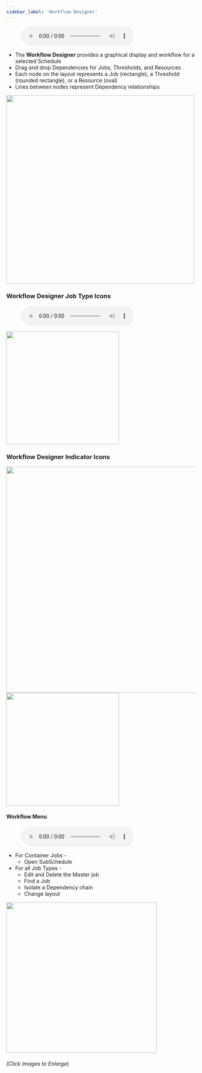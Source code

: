 ```yaml
---
sidebar_label: 'Workflow Designer'
---
```


<figure>
    <audio
        controls
        src="audiobasic/WorkflowDesigner.mp3">
            Your browser does not support the
            <code>audio</code> element.
    </audio>
</figure>

* The **Workflow Designer** provides a graphical display and workflow for a selected Schedule
* Drag and drop Dependencies for Jobs, Thresholds, and Resources
* Each node on the layout represents a Job (rectangle), a Threshold (rounded rectangle), or a Resource (oval)
* Lines between nodes represent Dependency relationships

<a href="imgbasic/Picture87.png" target="_blank"><img src="imgbasic/Picture87.png" width="500"></img></a>  

### Workflow Designer Job Type Icons

<figure>
    <audio
        controls
        src="audiobasic/WorkflowDesignerIcons.mp3">
            Your browser does not support the
            <code>audio</code> element.
    </audio>
</figure>

<a href="imgbasic/Picture88.png" target="_blank"><img src="imgbasic/Picture88.png" width="300"></img></a>  

### Workflow Designer Indicator Icons

<a href="imgbasic/Picture89.png" target="_blank"><img src="imgbasic/Picture89.png" width="600"></img></a>  
<a href="imgbasic/Picture90.png" target="_blank"><img src="imgbasic/Picture90.png" width="300"></img></a>  


#### Workflow Menu

<figure>
    <audio
        controls
        src="audiobasic/WorkflowDesignerMenu.mp3">
            Your browser does not support the
            <code>audio</code> element.
    </audio>
</figure>

* For Container Jobs - 
  * Open SubSchedule
* For all Job Types -
  * Edit and Delete the Master job
  * Find a Job
  * Isolate a Dependency chain
  * Change layout

<a href="imgbasic/Picture91.png" target="_blank"><img src="imgbasic/Picture91.png" width="400"></img></a> 

###### (Click Images to Enlarge)